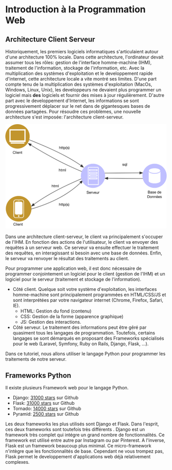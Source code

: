 # Introduction à la Programmation Web

## Architecture Client Serveur

Historiquement, les premiers logiciels informatiques s'articulaient autour d'une architecture 100% locale. Dans cette architecture, l'ordinateur devait assumer tous les rôles: gestion de l'interface homme-machine (IHM), traitement de l'information, stockage de l'information, etc. Avec la multiplication des systèmes d'exploitation et le developpement rapide d'internet, cette architecture locale a vite montré ses limites. D'une part compte tenu de la multiplication des systèmes d'exploitation (MacOs, Windows, Linux, Unix), les developpeurs ne devaient plus programmer un logiciel mais **des** logiciels et fournir des mises à jour régulièrement. D'autre part avec le developpement d'Internet, les informations se sont progressivement déplacer sur le net dans de gigantesques bases de données partagées. Pour résoudre ces problèmes, une nouvelle architecture s'est imposée: l'architecture client-serveur.

![Architecture Client-Serveur](img/client_serveur.png)

Dans une architecture client-serveur, le client va principalement s'occuper de l'IHM. En fonction des actions de l'utilisateur, le client va envoyer des requêtes à un serveur web. Ce serveur va ensuite effectuer le traitement des requêtes, en interagissant si besoin avec une base de données. Enfin, le serveur va renvoyer le résultat des traitements au client. 

Pour programmer une application web, il est donc nécessaire de programmer conjointement un logiciel pour le client (gestion de l'IHM) et un logiciel pour le serveur (traitement et stockage de l'information). 

* Côté client. Quelque soit votre système d'exploitation, les interfaces homme-machine sont principalement programmées en HTML/CSS/JS et sont interprétées par votre navigateur internet (Chrome, Firefox, Safari, IE). 
    * HTML: Gestion du fond (contenu)
    * CSS: Gestion de la forme (apparence graphique)
    * JS: Gestion des interactions.
* Côté serveur. Le traitement des informations peut être gêré par quasiment tous les langages de programmation. Toutefois, certains langages se sont démarqués en proposant des Frameworks spécialisés pour le web (Laravel, Symfony, Ruby on Rails, Django, Flask, ...). 

Dans ce tutoriel, nous allons utiliser le langage Python pour programmer les traitements de notre serveur.

## Frameworks Python

Il existe plusieurs Framework web pour le langage Python. 

* Django: [31000 stars](https://github.com/django/django) sur Github
* Flask: [31000 stars](https://github.com/pallets/flask) sur Github
* Tornado: [14000 stars](https://github.com/tornadoweb/tornado) sur Github
* Pyramid: [2500 stars](https://github.com/Pylons/pyramid) sur Github

Les deux frameworks les plus utilisés sont Django et Flask. Dans l'esprit, ces deux frameworks sont toutefois très différents . Django est un framework très complet qui intégre un grand nombre de fonctionnalités. Ce framework est utilisé entre autre par Instagram ou par Pinterest. A l'inverse, Flask est un framework beaucoup plus minimal. Ce micro-framework n'intègre que les fonctionnalités de base. Cependant ne vous trompez pas, Flask permet le developpement d'applications web déjà relativement complexes.






